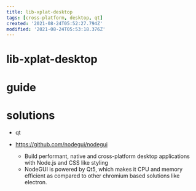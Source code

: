 ```yaml
---
title: lib-xplat-desktop
tags: [cross-platform, desktop, qt]
created: '2021-08-24T05:52:27.794Z'
modified: '2021-08-24T05:53:18.376Z'
---
```


# lib-xplat-desktop

# guide

# solutions
- qt

- https://github.com/nodegui/nodegui
  - Build performant, native and cross-platform desktop applications with Node.js and CSS like styling
  - NodeGUI is powered by Qt5, which makes it CPU and memory efficient as compared to other chromium based solutions like electron.
